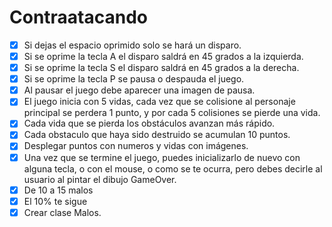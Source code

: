 # Contraatacando

- [x] Si dejas el espacio oprimido solo se hará un disparo.
- [x] Si se oprime la tecla A el disparo saldrá en 45 grados a la izquierda.
- [x] Si se oprime la tecla S el disparo saldrá en 45 grados a la derecha.
- [x] Si se oprime la tecla P se pausa o despauda el juego.
- [x] Al pausar el juego debe aparecer una imagen de pausa.
- [x] El juego inicia con 5 vidas, cada vez que se colisione al personaje principal se perdera 1 punto, y por cada 5 colisiones se pierde una vida.
- [x] Cada vida que se pierda los obstáculos avanzan más rápido.
- [x] Cada obstaculo que haya sido destruido se acumulan 10 puntos.
- [x] Desplegar puntos con numeros y vidas con imágenes.
- [x] Una vez que se termine el juego, puedes inicializarlo de nuevo con alguna tecla, o con el mouse, o como se te ocurra, pero debes decirle al usuario al pintar el dibujo GameOver.
- [x] De 10 a 15 malos
- [x] El 10% te sigue
- [x] Crear clase Malos.
